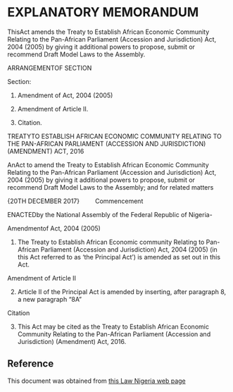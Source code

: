 # EXPLANATORY MEMORANDUM

ThisAct amends the Treaty to Establish African Economic Community Relating to the Pan-African Parliament (Accession and Jurisdiction) Act, 2004 (2005) by giving it additional powers to propose, submit or recommend Draft Model Laws to the Assembly.

ARRANGEMENTOF SECTION

Section:

1. Amendment of Act, 2004 (2005)

2. Amendment of Article II.

3. Citation.

TREATYTO ESTABLISH AFRICAN ECONOMIC COMMUNITY RELATING TO THE PAN-AFRICAN PARLIAMENT (ACCESSION AND JURISDICTION) (AMENDMENT) ACT, 2016

AnAct to amend the Treaty to Establish African Economic Community Relating to the Pan-African Parliament (Accession and Jurisdiction) Act, 2004 (2005) by giving it additional powers to propose, submit or recommend Draft Model Laws to the Assembly; and for related matters

{20TH DECEMBER 2017}         Commencement

ENACTEDby the National Assembly of the Federal Republic of Nigeria-

Amendmentof Act, 2004 (2005)

1. The Treaty to Establish African Economic community Relating to Pan-African Parliament (Accession and Jurisdiction) Act, 2004 (2005) (in this Act referred to as ‘the Principal Act’) is amended as set out in this Act.

Amendment of Article II

2. Article II of the Principal Act is amended by inserting, after paragraph 8, a new paragraph “8A”

Citation

3. This Act may be cited as the Treaty to Establish African Economic Community Relating to the Pan-African Parliament (Accession and Jurisdiction) (Amendment) Act, 2016.

## Reference

This document was obtained from [this Law Nigeria web page](http://www.lawnigeria.com/LFN/T/Treaty-to-Establish-African-Economic-Community-Relating-to-the-Pan-African-Parliament%28Accession-and-Jurisdiction%29Act.php)
